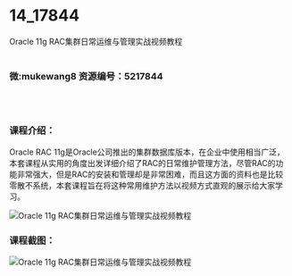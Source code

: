# 14_17844
Oracle 11g RAC集群日常运维与管理实战视频教程
<br/></br>
<h3>微:mukewang8 资源编号：5217844</h3>
<br/></br>
<h3>课程介绍：</h3>
<p>Oracle <a title="查看与 RAC 相关的文章" target="_blank">RAC</a> 11g是Oracle公司推出的集群数据库版本，在企业中使用相当广泛，本套课程从实用的角度出发详细介绍了RAC的日常维护管理方法，尽管RAC的功能非常强大，但是RAC的安装和管理却是非常困难，而且这方面的资料也是比较零散不系统，本套课程旨在将这种常用维护方法以视频方式直观的展示给大家学习。</p>
<p><img src="https://www.ko996.com/wp-content/uploads/img/2021/01/1-93-300x169.png" alt="Oracle 11g RAC集群日常运维与管理实战视频教程"></p>
<div class="info-desc">
<h3>课程截图：</h3>
<p><img src="https://www.ko996.com/wp-content/uploads/img/2021/01/2-110.png" alt="Oracle 11g RAC集群日常运维与管理实战视频教程"></p>


			
</div>
